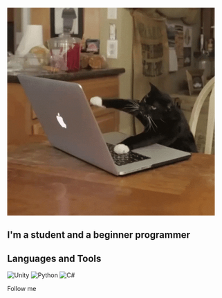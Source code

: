 ![Header](https://github.com/Kiriql/kiriql/blob/main/assets/giphy.gif)

## I'm a student and a beginner programmer

## Languages and Tools
![Unity](https://img.shields.io/badge/-Unity-090909?style=for-the-badge&logo=unity&logoColor=0000)
![Python](https://img.shields.io/badge/-Python-090909?style=for-the-badge&logo=python&logoColor=f2c83f)
![C#](https://img.shields.io/badge/-C#-090909?style=for-the-badge&logo=С/#&logoColor=47C5FB)

Follow me